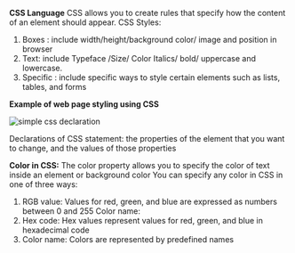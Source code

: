 **CSS Language**
CSS allows you to create rules that specify how the content of an element should appear.
CSS Styles:
1.	Boxes : include width/height/background color/ image and position in browser
2.	Text: include Typeface /Size/ Color Italics/ bold/ uppercase and lowercase.
3.	Specific : include specific ways to style certain elements such as lists, tables, and forms


 **Example of web page styling using CSS** 

![simple css declaration](https://study.com/cimages/multimages/16/external-css-1.png)


Declarations of CSS statement: the properties of the element that you want to change, and the values of those properties

**Color in CSS:**
The color property allows you to specify the color of text inside an element or background color 
You can specify any color in CSS in one of three ways:
1.	RGB value: Values for red, green, and blue are expressed as numbers between 0 and 255 Color name:
2.	Hex code: Hex values represent values for red, green, and blue in hexadecimal code
3.	Color name: Colors are represented by predefined names
